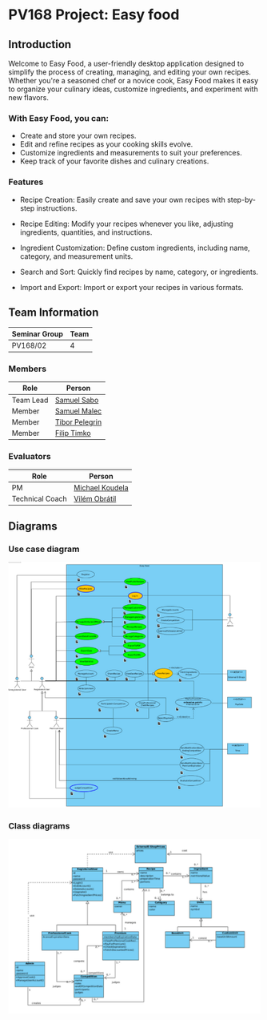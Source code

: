 # PV168 Project: Easy food


## Introduction

Welcome to Easy Food, a user-friendly desktop application designed to simplify the process of creating, managing, and editing your own recipes. Whether you're a seasoned chef or a novice cook, Easy Food makes it easy to organize your culinary ideas, customize ingredients, and experiment with new flavors.

### With Easy Food, you can:

- Create and store your own recipes.
- Edit and refine recipes as your cooking skills evolve.
- Customize ingredients and measurements to suit your preferences.
- Keep track of your favorite dishes and culinary creations.

### Features

- Recipe Creation: Easily create and save your own recipes with step-by-step instructions.

- Recipe Editing: Modify your recipes whenever you like, adjusting ingredients, quantities, and instructions.

- Ingredient Customization: Define custom ingredients, including name, category, and measurement units.

- Search and Sort: Quickly find recipes by name, category, or ingredients.

- Import and Export: Import or export your recipes in various formats.

## Team Information

| Seminar Group | Team |
|-------------- | ---- |
| PV168/02      | 4    |

### Members

| Role           | Person               |
|----------------|----------------------|
|Team Lead       | [Samuel Sabo](https://is.muni.cz/auth/osoba/536333) |
|Member          | [Samuel Malec](https://is.muni.cz/auth/osoba/536542) |
|Member          | [Tibor Pelegrin](https://is.muni.cz/auth/osoba/536556) |
|Member          | [Filip Timko](https://is.muni.cz/auth/osoba/536297) |

### Evaluators

| Role           | Person               |
|----------------|----------------------|
|PM              | [Michael Koudela](https://is.muni.cz/auth/osoba/485441) |
|Technical Coach | [Vilém Obrátil](https://is.muni.cz/auth/osoba/408073) |

## Diagrams
### Use case diagram

![Use case diagram](diagrams/UC.png)

### Class diagrams

![Class diagram](diagrams/ClassDiagram.png)

